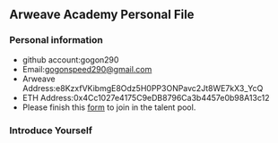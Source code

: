 ## Arweave Academy Personal File

### Personal information

- github account:gogon290
- Email:gogonspeed290@gmail.com
- Arweave Address:e8KzxfVKibmgE8Odz5H0PP3ONPavc2Jt8WE7kX3_YcQ
- ETH Address:0x4Cc1027e4175C9eDB8796Ca3b4457e0b98A13c12
- Please finish this [form](https://docs.google.com/forms/d/e/1FAIpQLSfWA5fIIcBgmRppm3jNz5vmf9Mai_QMVil-2pO4r7YKn_Zhtw/viewform?usp=sf_link) to join in the talent pool.

### Introduce Yourself
